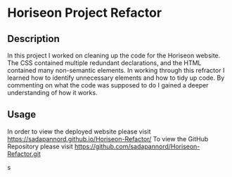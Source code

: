 # Horiseon Project Refactor

## Description

In this project I worked on cleaning up the code for the Horiseon website. The CSS contained multiple redundant declarations, and the HTML contained many non-semantic elements. 
In working through this refractor I learned how to identify unnecessary elements and how to tidy up code. By commenting on what the code was supposed to do I gained a deeper understanding of how it works.  

## Usage

In order to view the deployed website please visit https://sadapannord.github.io/Horiseon-Refactor/
To view the GitHub Repository please visit https://github.com/sadapannord/Horiseon-Refactor.git


s